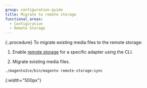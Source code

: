 ```yaml
---
group: configuration-guide
title: Migrate to remote storage
functional_areas:
  - Configuration
  - Remote Storage
---
```


{:.procedure}
To migrate existing media files to the remote storage:

1. Enable [remote storage] for a specific adapter using the CLI.

1. Migrate existing media files.

```bash
./magento2ce/bin/magento remote-storage:sync
```

<!-- link definitions -->
[remote storage]: {{page.baseurl}}/config-guide/remote-storage/config-remote-storage.html
[nginx image filter module]: http://nginx.org/en/docs/http/ngx_http_image_filter_module.html
[schema image]: {{site.baseurl}}/common/images/config-remote-storage-schema.png
{:width="500px"}
